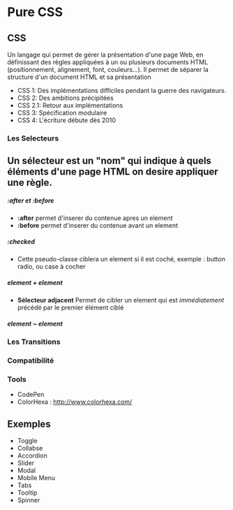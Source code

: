 # Pure CSS

## CSS

Un langage qui permet de gérer la présentation d'une page Web, en définissant des règles appliquées à un ou plusieurs documents HTML (positionnement, alignement, font, couleurs...).
Il permet de séparer la structure d'un document HTML et sa présentation

- CSS 1: Des implémentations difficiles pendant la guerre des navigateurs.
- CSS 2: Des ambitions précipitées
- CSS 2.1: Retour aux implémentations
- CSS 3: Spécification modulaire
- CSS 4: L'écriture débute dès 2010

### Les Selecteurs

Un sélecteur est un "nom" qui indique à quels éléments d'une page HTML on desire appliquer une règle.
- 

##### :after et :before

- **:after** permet d'inserer du contenue apres un element
- **:before** permet d'inserer du contenue avant un element

##### :checked

- Cette pseudo-classe ciblera un element si il est coché, exemple : button radio, ou case à cocher

##### element + element

- **Sélecteur adjacent** Permet de cibler un element qui est *immédiatement* précédé par le premier élément ciblé

##### element ~ element

### Les Transitions

### Compatibilité

### Tools
- CodePen
- ColorHexa : http://www.colorhexa.com/

## Exemples
- Toggle
- Collabse
- Accordion
- Slider
- Modal
- Mobile Menu
- Tabs
- Tooltip
- Spinner
